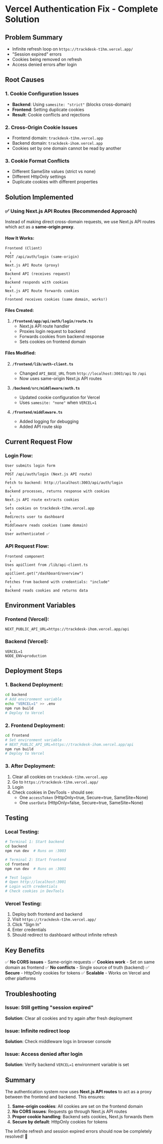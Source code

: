 # Vercel Authentication Fix - Complete Solution

## Problem Summary

- Infinite refresh loop on `https://trackdesk-t1hm.vercel.app/`
- "Session expired" errors
- Cookies being removed on refresh
- Access denied errors after login

## Root Causes

### 1. Cookie Configuration Issues

- **Backend**: Using `samesite: "strict"` (blocks cross-domain)
- **Frontend**: Setting duplicate cookies
- **Result**: Cookie conflicts and rejections

### 2. Cross-Origin Cookie Issues

- Frontend domain: `trackdesk-t1hm.vercel.app`
- Backend domain: `trackdesk-ihom.vercel.app`
- Cookies set by one domain cannot be read by another

### 3. Cookie Format Conflicts

- Different SameSite values (strict vs none)
- Different HttpOnly settings
- Duplicate cookies with different properties

## Solution Implemented

### ✅ Using Next.js API Routes (Recommended Approach)

Instead of making direct cross-domain requests, we use Next.js API routes which act as a **same-origin proxy**.

#### How It Works:

```
Frontend (Client)
  ↓
POST /api/auth/login (same-origin)
  ↓
Next.js API Route (proxy)
  ↓
Backend API (receives request)
  ↓
Backend responds with cookies
  ↓
Next.js API Route forwards cookies
  ↓
Frontend receives cookies (same domain, works!)
```

#### Files Created:

1. **`/frontend/app/api/auth/login/route.ts`**
   - Next.js API route handler
   - Proxies login request to backend
   - Forwards cookies from backend response
   - Sets cookies on frontend domain

#### Files Modified:

2. **`/frontend/lib/auth-client.ts`**

   - Changed `API_BASE_URL` from `http://localhost:3003/api` to `/api`
   - Now uses same-origin Next.js API routes

3. **`/backend/src/middleware/auth.ts`**

   - Updated cookie configuration for Vercel
   - Uses `samesite: "none"` when `VERCEL=1`

4. **`/frontend/middleware.ts`**
   - Added logging for debugging
   - Added API route skip

## Current Request Flow

### Login Flow:

```
User submits login form
  ↓
POST /api/auth/login (Next.js API route)
  ↓
Fetch to backend: http://localhost:3003/api/auth/login
  ↓
Backend processes, returns response with cookies
  ↓
Next.js API route extracts cookies
  ↓
Sets cookies on trackdesk-t1hm.vercel.app
  ↓
Redirects user to dashboard
  ↓
Middleware reads cookies (same domain)
  ↓
User authenticated ✅
```

### API Request Flow:

```
Frontend component
  ↓
Uses apiClient from /lib/api-client.ts
  ↓
apiClient.get("/dashboard/overview")
  ↓
Fetches from backend with credentials: "include"
  ↓
Backend reads cookies and returns data
```

## Environment Variables

### Frontend (Vercel):

```
NEXT_PUBLIC_API_URL=https://trackdesk-ihom.vercel.app/api
```

### Backend (Vercel):

```
VERCEL=1
NODE_ENV=production
```

## Deployment Steps

### 1. Backend Deployment:

```bash
cd backend
# Add environment variable
echo "VERCEL=1" >> .env
npm run build
# Deploy to Vercel
```

### 2. Frontend Deployment:

```bash
cd frontend
# Set environment variable
# NEXT_PUBLIC_API_URL=https://trackdesk-ihom.vercel.app/api
npm run build
# Deploy to Vercel
```

### 3. After Deployment:

1. Clear all cookies on `trackdesk-t1hm.vercel.app`
2. Go to `https://trackdesk-t1hm.vercel.app/`
3. Login
4. Check cookies in DevTools - should see:
   - One `accessToken` (HttpOnly=true, Secure=true, SameSite=None)
   - One `userData` (HttpOnly=false, Secure=true, SameSite=None)

## Testing

### Local Testing:

```bash
# Terminal 1: Start backend
cd backend
npm run dev  # Runs on :3003

# Terminal 2: Start frontend
cd frontend
npm run dev  # Runs on :3001

# Test login
# Open http://localhost:3001
# Login with credentials
# Check cookies in DevTools
```

### Vercel Testing:

1. Deploy both frontend and backend
2. Visit `https://trackdesk-t1hm.vercel.app/`
3. Click "Sign In"
4. Enter credentials
5. Should redirect to dashboard without infinite refresh

## Key Benefits

✅ **No CORS issues** - Same-origin requests
✅ **Cookies work** - Set on same domain as frontend
✅ **No conflicts** - Single source of truth (backend)
✅ **Secure** - HttpOnly cookies for tokens
✅ **Scalable** - Works on Vercel and other platforms

## Troubleshooting

### Issue: Still getting "session expired"

**Solution**: Clear all cookies and try again after fresh deployment

### Issue: Infinite redirect loop

**Solution**: Check middleware logs in browser console

### Issue: Access denied after login

**Solution**: Verify backend `VERCEL=1` environment variable is set

## Summary

The authentication system now uses **Next.js API routes** to act as a proxy between the frontend and backend. This ensures:

1. **Same-origin cookies**: All cookies are set on the frontend domain
2. **No CORS issues**: Requests go through Next.js API routes
3. **Proper cookie handling**: Backend sets cookies, Next.js forwards them
4. **Secure by default**: HttpOnly cookies for tokens

The infinite refresh and session expired errors should now be completely resolved! 🎉
